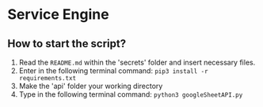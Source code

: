 # Service Engine

## How to start the script?
1. Read the `README.md` within the 'secrets' folder and insert necessary files.
2. Enter in the following terminal command: `pip3 install -r requirements.txt`
3. Make the 'api' folder your working directory
4. Type in the following terminal command: `python3 googleSheetAPI.py`
